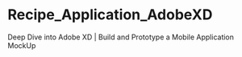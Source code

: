 # Recipe_Application_AdobeXD
Deep Dive into Adobe XD | Build and Prototype a Mobile Application MockUp
